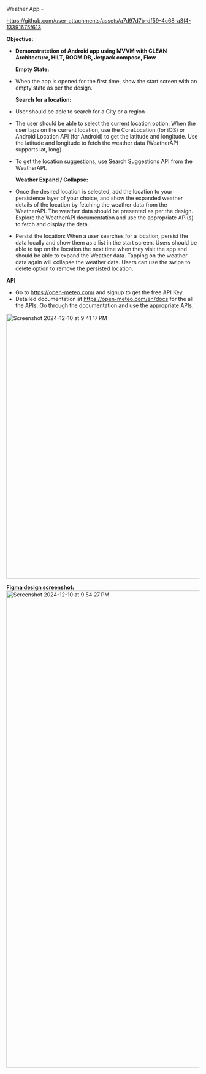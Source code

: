 Weather App -

https://github.com/user-attachments/assets/a7d97d7b-df59-4c68-a3f4-13391675f613

**Objective:**
- **Demonstratetion of Android app using MVVM with CLEAN Architecture, HILT, ROOM DB, Jetpack compose, Flow**

  **Empty State:**
- When the app is opened for the first time, show the start screen with an empty state as per the design.
  
  **Search for a location:**
- User should be able to search for a City or a region
- The user should be able to select the current location option. When the user taps on the
current location, use the CoreLocation (for iOS) or Android Location API (for Android) to get the latitude and longitude. Use the latitude and longitude to fetch the weather data (WeatherAPI supports lat, long)
- To get the location suggestions, use Search Suggestions API from the WeatherAPI.

  **Weather Expand / Collapse:**
- Once the desired location is selected, add the location to your persistence layer of your choice, and show the expanded weather details of the location by fetching the weather data from the WeatherAPI. The weather data should be presented as per the design. Explore the WeatherAPI documentation and use the appropriate API(s) to fetch and display the data.
- Persist the location: When a user searches for a location, persist the data locally and show them as a list in the start screen. Users should be able to tap on the location the next time when they visit the app and should be able to expand the Weather data. Tapping on the weather data again will collapse the weather data. Users can use the swipe to delete option to remove the persisted location.

 **API**
- Go to https://open-meteo.com/ and signup to get the free API Key.
- Detailed documentation at https://open-meteo.com/en/docs for the all the APIs. Go through the
documentation and use the appropriate APIs.

<img width="691" alt="Screenshot 2024-12-10 at 9 41 17 PM" src="https://github.com/user-attachments/assets/ff067a9f-e0b5-4a5e-aee1-f654ad1f5229">

 **Figma design screenshot:**
<img width="1246" alt="Screenshot 2024-12-10 at 9 54 27 PM" src="https://github.com/user-attachments/assets/eb610e80-ae5d-4ec8-96e6-ace2ac7a491e">
